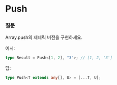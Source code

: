 # Push

### 질문

Array.push의 제네릭 버전을 구현하세요.

예시:

```ts
type Result = Push<[1, 2], "3">; // [1, 2, '3']
```

답:

```ts
type Push<T extends any[], U> = [...T, U];
```
